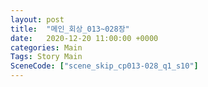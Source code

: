 ```yaml
---
layout: post
title:  "메인_회상_013~028장"
date:   2020-12-20 11:00:00 +0000
categories: Main
Tags: Story Main
SceneCode: ["scene_skip_cp013-028_q1_s10"]
---
```

